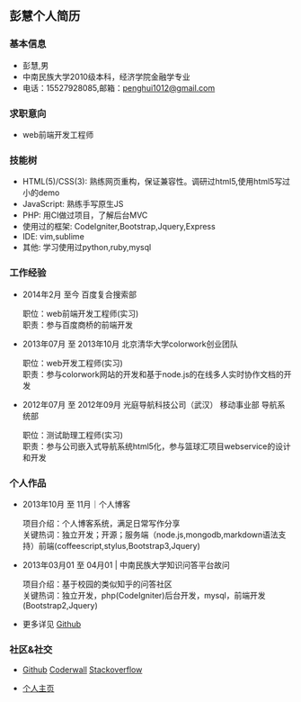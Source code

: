 ## 彭慧个人简历

### 基本信息
* 彭慧,男
* 中南民族大学2010级本科，经济学院金融学专业
* 电话：15527928085,邮箱：penghui1012@gmail.com

### 求职意向
* web前端开发工程师

### 技能树

* HTML(5)/CSS(3): 熟练网页重构，保证兼容性。调研过html5,使用html5写过小的demo
* JavaScript: 熟练手写原生JS
* PHP: 用CI做过项目，了解后台MVC
* 使用过的框架: CodeIgniter,Bootstrap,Jquery,Express
* IDE: vim,sublime
* 其他: 学习使用过python,ruby,mysql

### 工作经验
* 2014年2月 至今 百度复合搜索部   

  职位：web前端开发工程师(实习)  
  职责：参与百度商桥的前端开发  
  
* 2013年07月 至 2013年10月 北京清华大学colorwork创业团队 
 
  职位：web开发工程师(实习)  
  职责：参与colorwork网站的开发和基于node.js的在线多人实时协作文档的开发  
  
* 2012年07月 至 2012年09月 光庭导航科技公司（武汉） 移动事业部 导航系统部

  职位：测试助理工程师(实习)  
  职责：参与公司嵌入式导航系统html5化，参与篮球汇项目webservice的设计和开发

### 个人作品
* 2013年10月 至 11月｜个人博客  

   项目介绍：个人博客系统，满足日常写作分享  
   关键热词：独立开发；开源；服务端（node.js,mongodb,markdown语法支持）前端(coffeescript,stylus,Bootstrap3,Jquery)  
   
* 2013年03月01 至 04月01 | 中南民族大学知识问答平台故问  

  项目介绍：基于校园的类似知乎的问答社区  
  关键热词：独立开发，php(CodeIgniter)后台开发，mysql，前端开发(Bootstrap2,Jquery)
  
* 更多详见 [Github][1]



### 社区&社交
* [Github][1] [Coderwall][2] [Stackoverflow][3]

* [个人主页][4]

  [1]: https://github.com/huip
  [2]: https://coderwall.com/huip
  [3]: http://stackoverflow.com/users/2318609/user2318609  
  [4]: http://www.huip.org/

